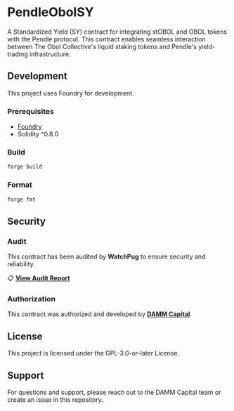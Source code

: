 # PendleObolSY

A Standardized Yield (SY) contract for integrating stOBOL and OBOL tokens with the Pendle protocol. This contract enables seamless interaction between The Obol Collective's liquid staking tokens and Pendle's yield-trading infrastructure.

## Development

This project uses Foundry for development.

### Prerequisites

- [Foundry](https://getfoundry.sh/)
- Solidity ^0.8.0

### Build

```bash
forge build
```

### Format

```bash
forge fmt
```

## Security

### Audit

This contract has been audited by **WatchPug** to ensure security and reliability.

📋 **[View Audit Report](./audits/Obol-SY_Audit_Report_by_WatchPug.pdf)**

### Authorization

This contract was authorized and developed by **[DAMM Capital](https://dammcap.finance)**.

## License

This project is licensed under the GPL-3.0-or-later License.

## Support

For questions and support, please reach out to the DAMM Capital team or create an issue in this repository.
